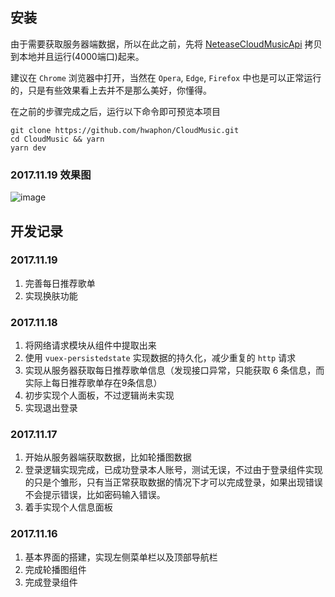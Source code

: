 ## 安装

由于需要获取服务器端数据，所以在此之前，先将 [NeteaseCloudMusicApi](https://github.com/hwaphon/NeteaseCloudMusicApi) 拷贝到本地并且运行(4000端口)起来。

建议在 `Chrome` 浏览器中打开，当然在 `Opera`, `Edge`, `Firefox` 中也是可以正常运行的，只是有些效果看上去并不是那么美好，你懂得。

在之前的步骤完成之后，运行以下命令即可预览本项目

    git clone https://github.com/hwaphon/CloudMusic.git
    cd CloudMusic && yarn
    yarn dev

### 2017.11.19 效果图

![image](http://ozg83iln2.bkt.clouddn.com/preview.jpg)

## 开发记录

### 2017.11.19

1. 完善每日推荐歌单
2. 实现换肤功能

### 2017.11.18

1. 将网络请求模块从组件中提取出来
2. 使用 `vuex-persistedstate` 实现数据的持久化，减少重复的 `http` 请求
3. 实现从服务器获取每日推荐歌单信息（发现接口异常，只能获取 6 条信息，而实际上每日推荐歌单存在9条信息）
4. 初步实现个人面板，不过逻辑尚未实现
5. 实现退出登录


### 2017.11.17

1. 开始从服务器端获取数据，比如轮播图数据
2. 登录逻辑实现完成，已成功登录本人账号，测试无误，不过由于登录组件实现的只是个雏形，只有当正常获取数据的情况下才可以完成登录，如果出现错误不会提示错误，比如密码输入错误。
3. 着手实现个人信息面板

### 2017.11.16

1. 基本界面的搭建，实现左侧菜单栏以及顶部导航栏
2. 完成轮播图组件
3. 完成登录组件


